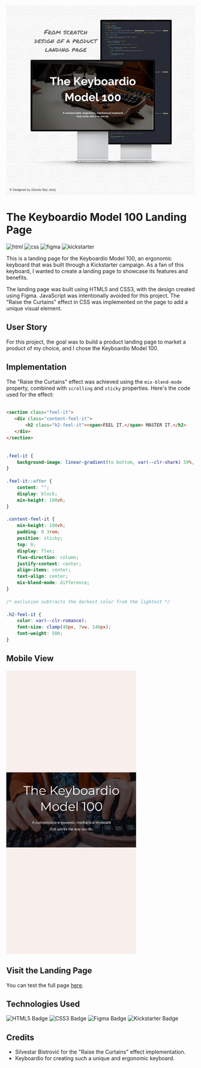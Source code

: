
![Keyboardio Model 100 Banner](https://github.com/z-bj/The-Keyboardio-Model100/blob/master/Keyboardio-tribute-page-banner.jpg)

# The Keyboardio Model 100 Landing Page

![html](https://img.shields.io/badge/HTML5-E34F26.svg?style=for-the-badge&logo=HTML5&logoColor=white)
![css](https://img.shields.io/badge/CSS3-1572B6.svg?style=for-the-badge&logo=CSS3&logoColor=white)
![figma](https://img.shields.io/badge/Figma-F24E1E.svg?style=for-the-badge&logo=Figma&logoColor=white)
![kickstarter](https://img.shields.io/badge/Kickstarter-05CE78.svg?style=for-the-badge&logo=Kickstarter&logoColor=white)

This is a landing page for the Keyboardio Model 100, an ergonomic keyboard that was built through a Kickstarter campaign. As a fan of this keyboard, I wanted to create a landing page to showcase its features and benefits.

The landing page was built using HTML5 and CSS3, with the design created using Figma. JavaScript was intentionally avoided for this project. The "Raise the Curtains" effect in CSS was implemented on the page to add a unique visual element.

## User Story

For this project, the goal was to build a product landing page to market a product of my choice, and I chose the Keyboardio Model 100.

## Implementation

The "Raise the Curtains" effect was achieved using the `mix-blend-mode` property, combined with `scrolling` and `sticky` properties. Here's the code used for the effect:

```html

<section class="feel-it">
   <div class="content-feel-it">
       <h2 class="h2-feel-it"><span>FEEL IT.</span> MASTER IT.</h2>
   </div>
</section>

````

```css

.feel-it {
    background-image: linear-gradient(to bottom, var(--clr-shark) 50%, var(--clr-romance) 50%);
}

.feel-it::after {
    content: "";
    display: block;
    min-height: 100vh;
}

.content-feel-it {
    min-height: 100vh;
    padding: 0 3rem;
    position: sticky;
    top: 0;
    display: flex;
    flex-direction: column;
    justify-content: center;
    align-items: center;
    text-align: center;
    mix-blend-mode: difference;
}

/* exclusion subtracts the darkest color from the lightest */

.h2-feel-it {
    color: var(--clr-romance);
    font-size: clamp(40px, 7vw, 140px);
    font-weight: 500;
}
```
## Mobile View

![Keyboardio Model 100 Mobile View](https://github.com/z-bj/The-Keyboardio-Model100/blob/master/Raise_the_curtain_effect.gif)

## Visit the Landing Page

You can test the full page [here](https://z-bj.github.io/The-Keyboardio-Model100/).

## Technologies Used

![HTML5 Badge](https://img.shields.io/badge/HTML5-E34F26.svg?style=for-the-badge&logo=HTML5&logoColor=white) ![CSS3 Badge](https://img.shields.io/badge/CSS3-1572B6.svg?style=for-the-badge&logo=CSS3&logoColor=white) ![Figma Badge](https://img.shields.io/badge/Figma-F24E1E.svg?style=for-the-badge&logo=Figma&logoColor=white) ![Kickstarter Badge](https://img.shields.io/badge/Kickstarter-05CE78.svg?style=for-the-badge&logo=Kickstarter&logoColor=white)

## Credits

-   Silvestar Bistrović for the "Raise the Curtains" effect implementation.
-   Keyboardio for creating such a unique and ergonomic keyboard.
